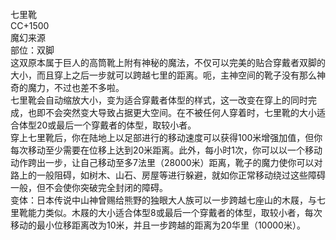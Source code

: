 <title>七里靴</title>
<meta name="GENERATOR" content="WinCHM">
<meta http-equiv="Content-Type" content="text/html; charset=gb2312">
<br>七里靴
<br>CC+1500
<br>魔幻来源
<br>部位：双脚
<br>这双原本属于巨人的高筒靴上附有神秘的魔法，不仅可以完美的贴合穿戴者双脚的大小，而且穿上之后一步就可以跨越七里的距离。呃，主神空间的靴子没有那么神奇的魔力，不过也差不多啦。
<br>七里靴会自动缩放大小，变为适合穿戴者体型的样式，这一改变在穿上的同时完成，也即不会突然变大导致占据更大空间。在不被任何人穿着时，七里靴的大小适合体型20或最后一个穿戴者的体型，取较小者。
<br>穿上七里靴后，你在陆地上以足部进行的移动速度可以获得100米增强加值，但你每次移动至少需要在位移上达到20米距离。此外，每小时1次，你可以以一个移动动作跨出一步，让自己移动至多7法里（28000米）距离，靴子的魔力使你可以对路上的一般阻碍，如树木、山石、房屋等进行躲避，就如你正常移动绕过这些障碍一般，但不会使你突破完全封闭的障碍。
<br>变体：日本传说中山神曾赐给熊野的独眼大人族可以一步跨越七座山的木屐，与七里靴能力类似。木屐的大小适合体型8或最后一个穿戴者的体型，取较小者，每次移动的最小位移距离改为10米，并且一步跨越的距离为20华里（10000米）。